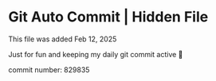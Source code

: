 # Git Auto Commit | Hidden File

This file was added Feb 12, 2025

Just for fun and keeping my daily git commit active 🤪

commit number: 829835
